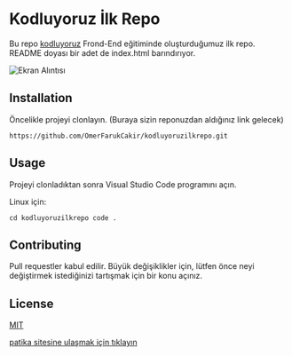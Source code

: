 # Kodluyoruz İlk Repo
Bu repo [kodluyoruz](https://www.kodluyoruz.org/) Frond-End eğitiminde oluşturduğumuz ilk repo. README doyası bir adet de index.html barındırıyor.

![Ekran Alıntısı](https://user-images.githubusercontent.com/111988776/186932855-8878cc92-29b2-4110-abc5-1645dba09ff2.JPG)


## Installation

Öncelikle projeyi clonlayın. (Buraya sizin reponuzdan aldığınız link gelecek)

`https://github.com/OmerFarukCakir/kodluyoruzilkrepo.git`

## Usage

Projeyi clonladıktan sonra Visual Studio Code programını açın.

Linux için:

`cd kodluyoruzilkrepo
code .`

## Contributing


Pull requestler kabul edilir. Büyük değişiklikler için, lütfen önce neyi değiştirmek istediğinizi tartışmak için bir konu açınız.

## License

[MIT](https://choosealicense.com/licenses/mit/)

[patika sitesine ulaşmak için tıklayın](www.patika.dev)
